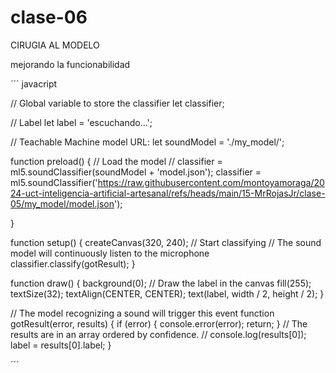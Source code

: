 # clase-06
CIRUGIA AL MODELO

mejorando la funcionabilidad

´´´ javacript

  // Global variable to store the classifier
let classifier;

// Label
let label = 'escuchando...';

// Teachable Machine model URL:
let soundModel = './my_model/';


function preload() {
  // Load the model
  // classifier = ml5.soundClassifier(soundModel + 'model.json');
  classifier = ml5.soundClassifier('https://raw.githubusercontent.com/montoyamoraga/2024-uct-inteligencia-artificial-artesanal/refs/heads/main/15-MrRojasJr/clase-05/my_model/model.json');
  
}

function setup() {
  createCanvas(320, 240);
  // Start classifying
  // The sound model will continuously listen to the microphone
  classifier.classify(gotResult);
}

function draw() {
  background(0);
  // Draw the label in the canvas
  fill(255);
  textSize(32);
  textAlign(CENTER, CENTER);
  text(label, width / 2, height / 2);
}


// The model recognizing a sound will trigger this event
function gotResult(error, results) {
  if (error) {
    console.error(error);
    return;
  }
  // The results are in an array ordered by confidence.
  // console.log(results[0]);
  label = results[0].label;
}

´´´
